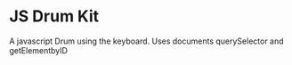# JS Drum Kit

A javascript Drum using the keyboard. Uses documents querySelector and getElementbyID